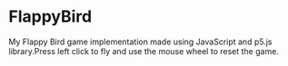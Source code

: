 # FlappyBird

My Flappy Bird game implementation made using JavaScript and p5.js library.Press left click to fly and use the mouse wheel to reset the game.
